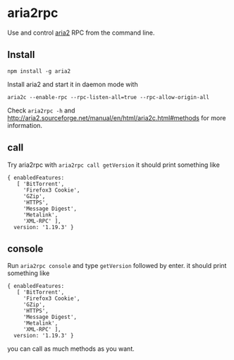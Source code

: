 aria2rpc
========

Use and control [aria2](aria2.sourceforge.net) RPC from the command line.

## Install

`npm install -g aria2`

Install aria2 and start it in daemon mode with

`aria2c --enable-rpc --rpc-listen-all=true --rpc-allow-origin-all`

Check `aria2rpc -h` and http://aria2.sourceforge.net/manual/en/html/aria2c.html#methods for more information.

## call

Try aria2rpc with `aria2rpc call getVersion` it should print something like

```
{ enabledFeatures:
   [ 'BitTorrent',
     'Firefox3 Cookie',
     'GZip',
     'HTTPS',
     'Message Digest',
     'Metalink',
     'XML-RPC' ],
  version: '1.19.3' }
```

## console

Run `aria2rpc console` and type `getVersion` followed by enter.
it should print something like

```
{ enabledFeatures:
   [ 'BitTorrent',
     'Firefox3 Cookie',
     'GZip',
     'HTTPS',
     'Message Digest',
     'Metalink',
     'XML-RPC' ],
  version: '1.19.3' }
```

you can call as much methods as you want.
